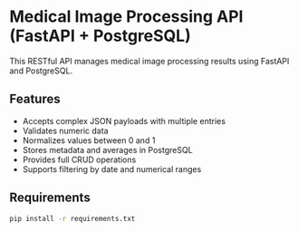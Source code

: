 # Medical Image Processing API (FastAPI + PostgreSQL)

This RESTful API manages medical image processing results using FastAPI and PostgreSQL.

## Features
- Accepts complex JSON payloads with multiple entries
- Validates numeric data
- Normalizes values between 0 and 1
- Stores metadata and averages in PostgreSQL
- Provides full CRUD operations
- Supports filtering by date and numerical ranges

## Requirements
```bash
pip install -r requirements.txt
